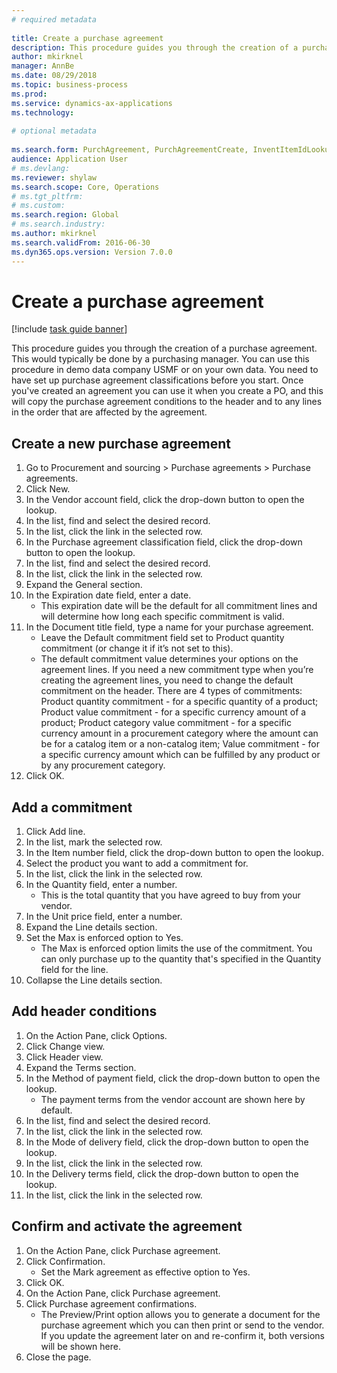 ```yaml
--- 
# required metadata 
 
title: Create a purchase agreement
description: This procedure guides you through the creation of a purchase agreement. 
author: mkirknel
manager: AnnBe 
ms.date: 08/29/2018
ms.topic: business-process 
ms.prod:  
ms.service: dynamics-ax-applications 
ms.technology:  
 
# optional metadata 
 
ms.search.form: PurchAgreement, PurchAgreementCreate, InventItemIdLookupSimple, AgreementConfirmRunForm, PurchAgreementHistory   
audience: Application User 
# ms.devlang:  
ms.reviewer: shylaw
ms.search.scope: Core, Operations 
# ms.tgt_pltfrm:  
# ms.custom:  
ms.search.region: Global
# ms.search.industry: 
ms.author: mkirknel
ms.search.validFrom: 2016-06-30 
ms.dyn365.ops.version: Version 7.0.0 
---
```

# Create a purchase agreement

[!include [task guide banner](../../includes/task-guide-banner.md)]

This procedure guides you through the creation of a purchase agreement. This would typically be done by a purchasing manager. You can use this procedure in demo data company USMF or on your own data. You need to have set up purchase agreement classifications before you start. Once you've created an agreement you can use it when you create a PO, and this will copy the purchase agreement conditions to the header and to any lines in the order that are affected by the agreement.


## Create a new purchase agreement
1. Go to Procurement and sourcing > Purchase agreements > Purchase agreements.
2. Click New.
3. In the Vendor account field, click the drop-down button to open the lookup.
4. In the list, find and select the desired record.
5. In the list, click the link in the selected row.
6. In the Purchase agreement classification field, click the drop-down button to open the lookup.
7. In the list, find and select the desired record.
8. In the list, click the link in the selected row.
9. Expand the General section.
10. In the Expiration date field, enter a date.
    * This expiration date will be the default for all commitment lines and will determine how long each specific commitment is valid.  
11. In the Document title field, type a name for your purchase agreement.
    * Leave the Default commitment field set to Product quantity commitment (or change it if it’s not set to this).  
    * The default commitment value determines your options on the agreement lines. If you need a new commitment type when you’re creating the agreement lines, you need to change the default commitment on the header.  There are 4 types of commitments: Product quantity commitment - for a specific quantity of a product; Product value commitment - for a specific currency amount of a product; Product category value commitment - for a specific currency amount in a procurement category where the amount can be for a catalog item or a non-catalog item; Value commitment - for a specific currency amount which can be fulfilled by any product or by any procurement category.  
12. Click OK.

## Add a commitment
1. Click Add line.
2. In the list, mark the selected row.
3. In the Item number field, click the drop-down button to open the lookup.
4. Select the product you want to add a commitment for.
5. In the list, click the link in the selected row.
6. In the Quantity field, enter a number.
    * This is the total quantity that you have agreed to buy from your vendor.  
7. In the Unit price field, enter a number.
8. Expand the Line details section.
9. Set the Max is enforced option to Yes.
    * The Max is enforced option limits the use of the commitment. You can only purchase up to the quantity that's specified in the Quantity field for the line.  
10. Collapse the Line details section.

## Add header conditions
1. On the Action Pane, click Options.
2. Click Change view.
3. Click Header view.
4. Expand the Terms section.
5. In the Method of payment field, click the drop-down button to open the lookup.
    * The payment terms from the vendor account are shown here by default.       
6. In the list, find and select the desired record.
7. In the list, click the link in the selected row.
8. In the Mode of delivery field, click the drop-down button to open the lookup.
9. In the list, click the link in the selected row.
10. In the Delivery terms field, click the drop-down button to open the lookup.
11. In the list, click the link in the selected row.

## Confirm and activate the agreement
1. On the Action Pane, click Purchase agreement.
2. Click Confirmation.
    * Set the Mark agreement as effective option to Yes.  
3. Click OK.
4. On the Action Pane, click Purchase agreement.
5. Click Purchase agreement confirmations.
    * The Preview/Print option allows you to generate a document for the purchase agreement which you can then print or send to the vendor. If you update the agreement later on and re-confirm it, both versions will be shown here.  
6. Close the page.

